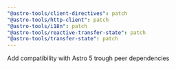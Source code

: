```yaml
---
"@astro-tools/client-directives": patch
"@astro-tools/http-client": patch
"@astro-tools/i18n": patch
"@astro-tools/reactive-transfer-state": patch
"@astro-tools/transfer-state": patch
---
```


Add compatibility with Astro 5 trough peer dependencies

